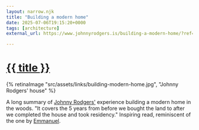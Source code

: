 ```yaml
---
layout: narrow.njk
title: "Building a modern home"
date: 2025-07-06T19:15:20+0000
tags: [architecture]
external_url: https://www.johnnyrodgers.is/building-a-modern-home/?ref=daniel.pizza

---
```


<h1><a href="{{ external_url }}">{{ title }}</a></h1>

{% retinaImage "src/assets/links/building-modern-home.jpg", "Johnny Rodgers' house" %}

A long summary of [Johnny Rodgers'](https://twitter.com/johnnyrodgersis?ref=daniel.pizza "Johnny Rodgers on Twitter") experience building a modern home in the woods. "It covers the 5 years from before we bought the land to after we completed the house and took residency." Inspiring read, reminiscent of the one by [Emmanuel](https://twitter.com/equartey?ref=daniel.pizza "Emmanuel Quartey on Twitter").
